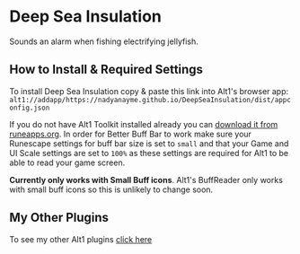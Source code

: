 # Deep Sea Insulation

Sounds an alarm when fishing electrifying jellyfish.

## How to Install & Required Settings

To install Deep Sea Insulation copy & paste this link into Alt1's browser app:
`alt1://addapp/https://nadyanayme.github.io/DeepSeaInsulation/dist/appconfig.json`

If you do not have Alt1 Toolkit installed already you can [download it from runeapps.org](https://runeapps.org/alt1). In order for Better Buff Bar to work make sure your Runescape settings for buff bar size is set to `small` and that your Game and UI Scale settings are set to `100%` as these settings are required for Alt1 to be able to read your game screen.

**Currently only works with Small Buff icons**. Alt1's BuffReader only works with small buff icons so this is unlikely to change soon.

## My Other Plugins

To see my other Alt1 plugins [click here](https://github.com/NadyaNayme/NyusPluginDirectory)
